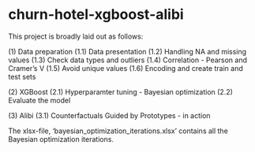 # churn-hotel-xgboost-alibi
This project is broadly laid out as follows:

(1) Data preparation
    (1.1) Data presentation
    (1.2) Handling NA and missing values
    (1.3) Check data types and outliers 
    (1.4) Correlation - Pearson and Cramer’s V 
    (1.5) Avoid unique values
    (1.6) Encoding and create train and test sets		

(2) XGBoost
    (2.1) Hyperparamter tuning - Bayesian optimization
    (2.2) Evaluate the model 

(3) Alibi
    (3.1) Counterfactuals Guided by Prototypes - in action


The xlsx-file, ‘bayesian_optimization_iterations.xlsx’ contains all the Bayesian optimization iterations. 
